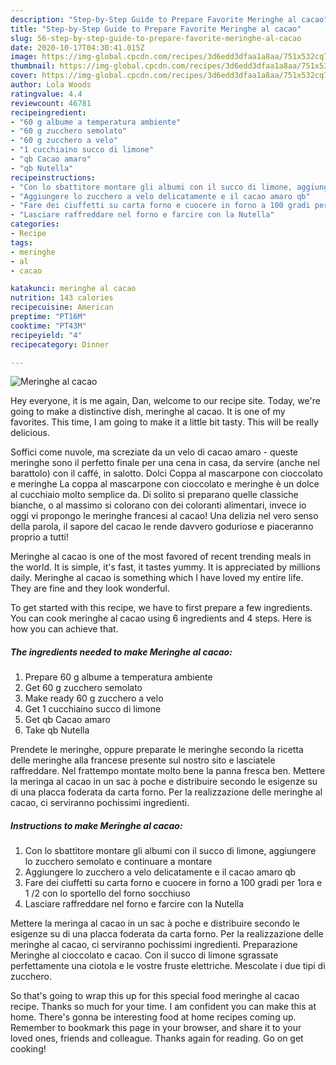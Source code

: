 ```yaml
---
description: "Step-by-Step Guide to Prepare Favorite Meringhe al cacao"
title: "Step-by-Step Guide to Prepare Favorite Meringhe al cacao"
slug: 56-step-by-step-guide-to-prepare-favorite-meringhe-al-cacao
date: 2020-10-17T04:30:41.015Z
image: https://img-global.cpcdn.com/recipes/3d6edd3dfaa1a8aa/751x532cq70/meringhe-al-cacao-recipe-main-photo.jpg
thumbnail: https://img-global.cpcdn.com/recipes/3d6edd3dfaa1a8aa/751x532cq70/meringhe-al-cacao-recipe-main-photo.jpg
cover: https://img-global.cpcdn.com/recipes/3d6edd3dfaa1a8aa/751x532cq70/meringhe-al-cacao-recipe-main-photo.jpg
author: Lola Woods
ratingvalue: 4.4
reviewcount: 46781
recipeingredient:
- "60 g albume a temperatura ambiente"
- "60 g zucchero semolato"
- "60 g zucchero a velo"
- "1 cucchiaino succo di limone"
- "qb Cacao amaro"
- "qb Nutella"
recipeinstructions:
- "Con lo sbattitore montare gli albumi con il succo di limone, aggiungere lo zucchero semolato e continuare a montare"
- "Aggiungere lo zucchero a velo delicatamente e il cacao amaro qb"
- "Fare dei ciuffetti su carta forno e cuocere in forno a 100 gradi per 1ora e 1 /2 con lo sportello del forno socchiuso"
- "Lasciare raffreddare nel forno e farcire con la Nutella"
categories:
- Recipe
tags:
- meringhe
- al
- cacao

katakunci: meringhe al cacao 
nutrition: 143 calories
recipecuisine: American
preptime: "PT16M"
cooktime: "PT43M"
recipeyield: "4"
recipecategory: Dinner

---
```



![Meringhe al cacao](https://img-global.cpcdn.com/recipes/3d6edd3dfaa1a8aa/751x532cq70/meringhe-al-cacao-recipe-main-photo.jpg)

Hey everyone, it is me again, Dan, welcome to our recipe site. Today, we're going to make a distinctive dish, meringhe al cacao. It is one of my favorites. This time, I am going to make it a little bit tasty. This will be really delicious.

Soffici come nuvole, ma screziate da un velo di cacao amaro - queste meringhe sono il perfetto finale per una cena in casa, da servire (anche nel barattolo) con il caffé, in salotto. Dolci Coppa al mascarpone con cioccolato e meringhe La coppa al mascarpone con cioccolato e meringhe è un dolce al cucchiaio molto semplice da. Di solito si preparano quelle classiche bianche, o al massimo si colorano con dei coloranti alimentari, invece io oggi vi propongo le meringhe francesi al cacao! Una delizia nel vero senso della parola, il sapore del cacao le rende davvero goduriose e piaceranno proprio a tutti!

Meringhe al cacao is one of the most favored of recent trending meals in the world. It is simple, it's fast, it tastes yummy. It is appreciated by millions daily. Meringhe al cacao is something which I have loved my entire life. They are fine and they look wonderful.


To get started with this recipe, we have to first prepare a few ingredients. You can cook meringhe al cacao using 6 ingredients and 4 steps. Here is how you can achieve that.

<!--inarticleads1-->

##### The ingredients needed to make Meringhe al cacao:

1. Prepare 60 g albume a temperatura ambiente
1. Get 60 g zucchero semolato
1. Make ready 60 g zucchero a velo
1. Get 1 cucchiaino succo di limone
1. Get qb Cacao amaro
1. Take qb Nutella


Prendete le meringhe, oppure preparate le meringhe secondo la ricetta delle meringhe alla francese presente sul nostro sito e lasciatele raffreddare. Nel frattempo montate molto bene la panna fresca ben. Mettere la meringa al cacao in un sac à poche e distribuire secondo le esigenze su di una placca foderata da carta forno. Per la realizzazione delle meringhe al cacao, ci serviranno pochissimi ingredienti. 

<!--inarticleads2-->

##### Instructions to make Meringhe al cacao:

1. Con lo sbattitore montare gli albumi con il succo di limone, aggiungere lo zucchero semolato e continuare a montare
1. Aggiungere lo zucchero a velo delicatamente e il cacao amaro qb
1. Fare dei ciuffetti su carta forno e cuocere in forno a 100 gradi per 1ora e 1 /2 con lo sportello del forno socchiuso
1. Lasciare raffreddare nel forno e farcire con la Nutella


Mettere la meringa al cacao in un sac à poche e distribuire secondo le esigenze su di una placca foderata da carta forno. Per la realizzazione delle meringhe al cacao, ci serviranno pochissimi ingredienti. Preparazione Meringhe al cioccolato e cacao. Con il succo di limone sgrassate perfettamente una ciotola e le vostre fruste elettriche. Mescolate i due tipi di zucchero. 

So that's going to wrap this up for this special food meringhe al cacao recipe. Thanks so much for your time. I am confident you can make this at home. There's gonna be interesting food at home recipes coming up. Remember to bookmark this page in your browser, and share it to your loved ones, friends and colleague. Thanks again for reading. Go on get cooking!
